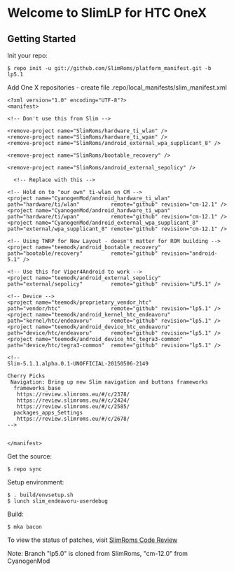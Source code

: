 Welcome to SlimLP for HTC OneX
==============================


Getting Started
---------------

Init your repo:

    $ repo init -u git://github.com/SlimRoms/platform_manifest.git -b lp5.1

Add One X repositories - create file .repo/local_manifests/slim_manifest.xml

    <?xml version="1.0" encoding="UTF-8"?>
    <manifest>

    <!-- Don't use this from Slim -->

    <remove-project name="SlimRoms/hardware_ti_wlan" />
    <remove-project name="SlimRoms/hardware_ti_wpan" />
    <remove-project name="SlimRoms/android_external_wpa_supplicant_8" />

    <remove-project name="SlimRoms/bootable_recovery" />

    <remove-project name="SlimRoms/android_external_sepolicy" />

      <!-- Replace with this -->

    <!-- Hold on to "our own" ti-wlan on CM -->
    <project name="CyanogenMod/android_hardware_ti_wlan"          path="hardware/ti/wlan"          remote="github" revision="cm-12.1" />
    <project name="CyanogenMod/android_hardware_ti_wpan"          path="hardware/ti/wpan"          remote="github" revision="cm-12.1" />
    <project name="CyanogenMod/android_external_wpa_supplicant_8" path="external/wpa_supplicant_8" remote="github" revision="cm-12.1" />

    <!-- Using TWRP for New Layout - doesn't matter for ROM building -->
    <project name="teemodk/android_bootable_recovery"             path="bootable/recovery"         remote="github" revision="android-5.1" />

    <!-- Use this for Viper4Android to work -->
    <project name="teemodk/android_external_sepolicy"             path="external/sepolicy"         remote="github" revision="LP5.1" />

    <!-- Device -->
    <project name="teemodk/proprietary_vendor_htc"                path="vendor/htc"                remote="github" revision="lp5.1" />
    <project name="teemodk/android_kernel_htc_endeavoru"          path="kernel/htc/endeavoru"      remote="github" revision="lp5.1" />
    <project name="teemodk/android_device_htc_endeavoru"          path="device/htc/endeavoru"      remote="github" revision="lp5.1" />
    <project name="teemodk/android_device_htc_tegra3-common"      path="device/htc/tegra3-common"  remote="github" revision="lp5.1" />

    <!--
    Slim-5.1.1.alpha.0.1-UNOFFICIAL-20150506-2149
    
    Cherry Picks
     Navigation: Bring up new Slim navigation and buttons frameworks
      frameworks_base
       https://review.slimroms.eu/#/c/2378/
       https://review.slimroms.eu/#/c/2424/
       https://review.slimroms.eu/#/c/2585/
      packages_apps_Settings
       https://review.slimroms.eu/#/c/2678/
    -->

 
    </manifest>



Get the source:

    $ repo sync

Setup environment:

    $ . build/envsetup.sh
    $ lunch slim_endeavoru-userdebug

Build:

    $ mka bacon




To view the status of patches, visit [SlimRoms Code Review](https://review.slimroms.eu)

Note: Branch "lp5.0" is cloned from SlimRoms, "cm-12.0" from CyanogenMod
